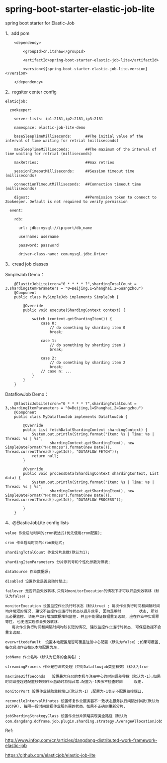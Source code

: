 # spring-boot-starter-elastic-job-lite
spring boot starter for Elastic-Job

1、add pom

        <dependency>
        
            <groupId>cn.itshaw</groupId>
            
            <artifactId>spring-boot-starter-elastic-job-lite</artifactId>
            
            <version>${spring-boot-starter-elastic-job-lite.version}</version>
            
        </dependency>
  
2、regsiter center config


    elaticjob:

      zookeeper:
  
        server-lists: ip1:2181,ip2:2181,ip3:2181
    
        namespace: elastic-job-lite-demo
    
        baseSleepTimeMilliseconds:      ##The initial value of the interval of time waiting for retrial (milliseconds)
    
        maxSleepTimeMilliseconds:       ##The maximum of the interval of time waiting for retrial (milliseconds)
    
        maxRetries:                     ##max retries
        
        sessionTimeoutMilliseconds:     ##Session timeout time  (milliseconds)
        
        connectionTimeoutMilliseconds:  ##Connection timeout time  (milliseconds)
        
        digest:                         ##Permission token to connect to Zookeeper. Default is not required to verify permission
        
      event:
      
        rdb:
        
          url: jdbc:mysql://ip:port/db_name
          
          username: username
          
          password: password
          
          driver-class-name: com.mysql.jdbc.Driver
        
  
3、cread job classes

SimpleJob Demo：
       
        @ElasticJobLite(cron="0 * * * * ?",shardingTotalCount = 3,shardingItemParameters = "0=Beijing,1=Shanghai,2=Guangzhou")
        @Component
        public class MySimpleJob implements SimpleJob {

            @Override
            public void execute(ShardingContext context) {

                switch (context.getShardingItem()) {
                    case 0:
                        // do something by sharding item 0
                        break;

                    case 1:
                        // do something by sharding item 1
                        break;

                    case 2:
                        // do something by sharding item 2
                        break;
                    // case n: ...
                }
            }
        }

DataflowJob Demo：

        @ElasticJobLite(cron="0 * * * * ?",shardingTotalCount = 3,shardingItemParameters = "0=Beijing,1=Shanghai,2=Guangzhou")
        @Component
        public class MyDataflowJob implements DataflowJob {

            @Override
            public List fetchData(ShardingContext shardingContext) {
                System.out.println(String.format("Item: %s | Time: %s | Thread: %s | %s",
                        shardingContext.getShardingItem(), new SimpleDateFormat("HH:mm:ss").format(new Date()), Thread.currentThread().getId(), "DATAFLOW FETCH"));
                return null;
            }

            @Override
            public void processData(ShardingContext shardingContext, List data) {
                System.out.println(String.format("Item: %s | Time: %s | Thread: %s | %s",
                        shardingContext.getShardingItem(), new SimpleDateFormat("HH:mm:ss").format(new Date()), Thread.currentThread().getId(), "DATAFLOW PROCESS"));

            }
        }
        
4、@ElasticJobLite config lists


    value 作业启动时间的cron表达式(优先使用cron配置);
  
    cron 作业启动时间的cron表达式;

    shardingTotalCount 作业分片总数(默认为1);

    shardingItemParameters 分片序列号和个性化参数对照表;

    dataSource 作业数据源;

    disabled 设置作业是否启动时禁止;

    failover 是否开启失效转移,只有对monitorExecution的情况下才可以开启失效转移（默认为false）;

    monitorExecution 设置监控作业执行时状态（默认true）; 每次作业执行时间和间隔时间均非常短的情况, 建议不监控作业运行时状态以提升效率, 因为是瞬时        状态, 所以无必要监控. 请用户自行增加数据堆积监控. 并且不能保证数据重复选取, 应在作业中实现幂等性. 也无法实现作业失效转移.
       每次作业执行时间和间隔时间均较长短的情况, 建议监控作业运行时状态, 可保证数据不会重复选取.
    
    overwritedefault  设置本地配置是否可覆盖注册中心配置（默认为false）;如果可覆盖, 每次启动作业都以本地配置为准.

    jobName 作业名称（默认为任务的全类名）;

    streamingProcess 作业是否流式处理（只对Dataflowjob类型有效）（默认为true

    maxTimeDiffSeconds   设置最大容忍的本机与注册中心的时间误差秒数（默认为-1);如果时间误差超过配置秒数则作业启动时将抛异常.配置为-1表示不检查时间     误差.

    monitorPort 设置作业辅助监控端口(默认为-1）;配置为-1表示不配置监控端口.

    reconcileIntervalMinutes 设置修复作业服务器不一致状态服务执行间隔分钟数(默认为10分钟), 每隔一段时间监视作业服务器的状态，如果不正确则重新分片.

    jobShardingStrategyClass 设置作业分片策略实现类全路径（默认为com.dangdang.ddframe.job.plugin.sharding.strategy.AverageAllocationJobShardingStrategy）
        
        

Ref:

   http://www.infoq.com/cn/articles/dangdang-distributed-work-framework-elastic-job
        
   https://github.com/elasticjob/elastic-job-lite

